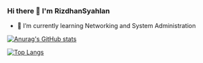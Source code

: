 ### Hi there 👋 I'm RizdhanSyahlan

<!--
**rizdhansyahlan/rizdhansyahlan** is a ✨ _special_ ✨ repository because its `README.md` (this file) appears on your GitHub profile.

Here are some ideas to get you started:

- 🔭 I’m currently working on ...
- 🌱 I’m currently learning ...
- 👯 I’m looking to collaborate on ...
- 🤔 I’m looking for help with ...
- 💬 Ask me about ...
- 📫 How to reach me: ...
- 😄 Pronouns: ...
- ⚡ Fun fact: ...
-->
- 🌱 I’m currently learning Networking and System Administration

[![Anurag's GitHub stats](https://github-readme-stats.vercel.app/api?username=Reihanrein&show_icons=true&theme=dark)](https://github.com/anuraghazra/github-readme-stats)

[![Top Langs](https://github-readme-stats.vercel.app/api/top-langs/?username=Reihanrein)](https://github.com/anuraghazra/github-readme-stats)
